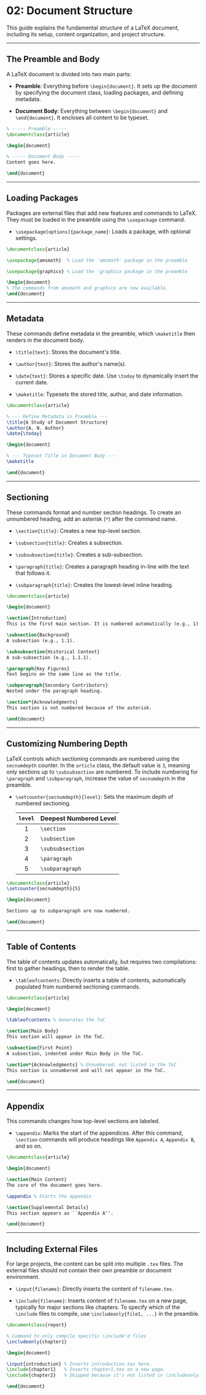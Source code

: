 # 02: Document Structure

This guide explains the fundamental structure of a LaTeX document, including its setup, content organization, and project structure.

---

## The Preamble and Body

A LaTeX document is divided into two main parts:

- **Preamble**: Everything before `\begin{document}`. It sets up the document by specifying the document class, loading packages, and defining metadata.

- **Document Body**: Everything between `\begin{document}` and `\end{document}`. It encloses all content to be typeset.

```latex
% ----- Preamble -----
\documentclass{article}

\begin{document}

% ----- Document Body -----
Content goes here.

\end{document}
```

---

## Loading Packages

Packages are external files that add new features and commands to LaTeX. They must be loaded in the preamble using the `\usepackage` command.

- `\usepackage[options]{package_name}`: Loads a package, with optional settings.

```latex
\documentclass{article}

\usepackage{amsmath}  % Load the 'amsmath' package in the preamble

\usepackage{graphicx} % Load the 'graphicx package in the preamble

\begin{document}
% The commands from amsmath and graphicx are now available.
\end{document}
```

---

## Metadata

These commands define metadata in the preamble, which `\maketitle` then renders in the document body.

- `\title{text}`: Stores the document's title.

- `\author{text}`: Stores the author's name(s).

- `\date{text}`: Stores a specific date. Use `\today` to dynamically insert the current date.
 
- `\maketitle`: Typesets the stored title, author, and date information. 

```latex
\documentclass{article}

% --- Define Metadata in Preamble ---
\title{A Study of Document Structure}
\author{A. N. Author}
\date{\today}

\begin{document}

% --- Typeset Title in Document Body ---
\maketitle

\end{document}
```

---

## Sectioning

These commands format and number section headings. To create an unnumbered heading, add an asterisk (`*`) after the command name.

- `\section{title}`: Creates a new top-level section.
  
- `\subsection{title}`: Creates a subsection.
  
- `\subsubsection{title}`: Creates a sub-subsection.
  
- `\paragraph{title}`: Creates a paragraph heading in-line with the text that follows it. 
  
- `\subparagraph{title}`: Creates the lowest-level inline heading.

```latex
\documentclass{article}

\begin{document}

\section{Introduction}
This is the first main section. It is numbered automatically (e.g., 1).

\subsection{Background}
A subsection (e.g., 1.1).

\subsubsection{Historical Context}
A sub-subsection (e.g., 1.1.1).

\paragraph{Key Figures}
Text begins on the same line as the title.

\subparagraph{Secondary Contributors}
Nested under the paragraph heading.

\section*{Acknowledgments}
This section is not numbered because of the asterisk.

\end{document}
```

---

## Customizing Numbering Depth

LaTeX controls which sectioning commands are numbered using the `secnumdepth` counter. In the `article` class, the default value is `3`, meaning only sections up to `\subsubsection` are numbered. To include numbering for `\paragraph` and `\subparagraph`, increase the value of `secnumdepth` in the preamble.

- `\setcounter{secnumdepth}{level}`: Sets the maximum depth of numbered sectioning.
  
  | `level` | Deepest Numbered Level |
  | :-----: | ---------------------- |
  |    1    | `\section`             |
  |    2    | `\subsection`          |
  |    3    | `\subsubsection`       |
  |    4    | `\paragraph`           |
  |    5    | `\subparagraph`        |

```latex
\documentclass{article}
\setcounter{secnumdepth}{5}

\begin{document}

Sections up to subparagraph are now numbered.

\end{document}
```

---

## Table of Contents

The table of contents updates automatically, but requires two compilations: first to gather headings, then to render the table.

- `\tableofcontents`: Directly inserts a table of contents, automatically populated from numbered sectioning commands.

```latex
\documentclass{article}

\begin{document}

\tableofcontents % Generates the ToC

\section{Main Body}
This section will appear in the ToC.

\subsection{First Point}
A subsection, indented under Main Body in the ToC.

\section*{Acknowledgments} % Unnumbered; not listed in the ToC
This section is unnumbered and will not appear in the ToC.

\end{document}
```

---

## Appendix

This commands changes how top-level sections are labeled.

- `\appendix`: Marks the start of the appendices. After this command, `\section` commands will produce headings like `Appendix A`, `Appendix B`, and so on.

```latex
\documentclass{article}

\begin{document}

\section{Main Content}
The core of the document goes here.

\appendix % Starts the appendix

\section{Supplemental Details}
This section appears as ``Appendix A''.

\end{document}
```

---

## Including External Files

For large projects, the content can be split into multiple `.tex` files. The external files should not contain their own preamble or document environment.

- `\input{filename}`: Directly inserts the content of `filename.tex`.

- `\include{filename}`: Inserts content of `filename.tex` on a new page, typically for major sections like chapters. To specify which of the `\include` files to compile, use `\includeonly{file1, ...}` in the preamble.

```latex
\documentclass{report}

% Command to only compile specific \include'd files
\includeonly{chapter1}

\begin{document}

\input{introduction} % Inserts introduction.tex here.
\include{chapter1}   % Inserts chapter1.tex on a new page.
\include{chapter2}   % Skipped because it's not listed in \includeonly.

\end{document}
```
